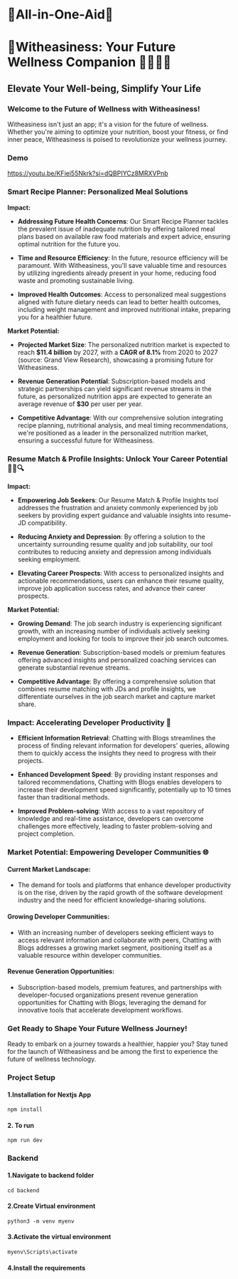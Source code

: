 # 🌟All-in-One-Aid🌟
# 🌟Witheasiness: Your Future Wellness Companion 🌱💪🧘‍♂️

## Elevate Your Well-being, Simplify Your Life

### Welcome to the Future of Wellness with Witheasiness!

Witheasiness isn't just an app; it's a vision for the future of wellness. Whether you're aiming to optimize your nutrition, boost your fitness, or find inner peace, Witheasiness is poised to revolutionize your wellness journey.

### Demo 
https://youtu.be/KFiei55Nkrk?si=dQBPIYCz8MRXVPnb

### Smart Recipe Planner: Personalized Meal Solutions

**Impact:**

- **Addressing Future Health Concerns**: Our Smart Recipe Planner tackles the prevalent issue of inadequate nutrition by offering tailored meal plans based on available raw food materials and expert advice, ensuring optimal nutrition for the future you.

- **Time and Resource Efficiency**: In the future, resource efficiency will be paramount. With Witheasiness, you'll save valuable time and resources by utilizing ingredients already present in your home, reducing food waste and promoting sustainable living.

- **Improved Health Outcomes**: Access to personalized meal suggestions aligned with future dietary needs can lead to better health outcomes, including weight management and improved nutritional intake, preparing you for a healthier future.

**Market Potential:**

- **Projected Market Size**: The personalized nutrition market is expected to reach **$11.4 billion** by 2027, with a **CAGR of 8.1%** from 2020 to 2027 (source: Grand View Research), showcasing a promising future for Witheasiness.

- **Revenue Generation Potential**: Subscription-based models and strategic partnerships can yield significant revenue streams in the future, as personalized nutrition apps are expected to generate an average revenue of **$30** per user per year.

- **Competitive Advantage**: With our comprehensive solution integrating recipe planning, nutritional analysis, and meal timing recommendations, we're positioned as a leader in the personalized nutrition market, ensuring a successful future for Witheasiness.

### Resume Match & Profile Insights: Unlock Your Career Potential 📝💼🔍

**Impact:**

- **Empowering Job Seekers**: Our Resume Match & Profile Insights tool addresses the frustration and anxiety commonly experienced by job seekers by providing expert guidance and valuable insights into resume-JD compatibility.

- **Reducing Anxiety and Depression**: By offering a solution to the uncertainty surrounding resume quality and job suitability, our tool contributes to reducing anxiety and depression among individuals seeking employment.

- **Elevating Career Prospects**: With access to personalized insights and actionable recommendations, users can enhance their resume quality, improve job application success rates, and advance their career prospects.

**Market Potential:**

- **Growing Demand**: The job search industry is experiencing significant growth, with an increasing number of individuals actively seeking employment and looking for tools to improve their job search outcomes.

- **Revenue Generation**: Subscription-based models or premium features offering advanced insights and personalized coaching services can generate substantial revenue streams.

- **Competitive Advantage**: By offering a comprehensive solution that combines resume matching with JDs and profile insights, we differentiate ourselves in the job search market and capture market share.
### Impact: Accelerating Developer Productivity 🚀

- **Efficient Information Retrieval**: Chatting with Blogs streamlines the process of finding relevant information for developers' queries, allowing them to quickly access the insights they need to progress with their projects.

- **Enhanced Development Speed**: By providing instant responses and tailored recommendations, Chatting with Blogs enables developers to increase their development speed significantly, potentially up to 10 times faster than traditional methods.

- **Improved Problem-solving**: With access to a vast repository of knowledge and real-time assistance, developers can overcome challenges more effectively, leading to faster problem-solving and project completion.

### Market Potential: Empowering Developer Communities 🌐

#### Current Market Landscape:

- The demand for tools and platforms that enhance developer productivity is on the rise, driven by the rapid growth of the software development industry and the need for efficient knowledge-sharing solutions.

#### Growing Developer Communities:

- With an increasing number of developers seeking efficient ways to access relevant information and collaborate with peers, Chatting with Blogs addresses a growing market segment, positioning itself as a valuable resource within developer communities.

#### Revenue Generation Opportunities:

- Subscription-based models, premium features, and partnerships with developer-focused organizations present revenue generation opportunities for Chatting with Blogs, leveraging the demand for innovative tools that accelerate development workflows.


### Get Ready to Shape Your Future Wellness Journey!

Ready to embark on a journey towards a healthier, happier you? Stay tuned for the launch of Witheasiness and be among the first to experience the future of wellness technology.

### Project Setup
#### 1.Installation for Nextjs App
```
npm install
```
#### 2. To run
```
npm run dev
```

### Backend 
#### 1.Navigate to backend folder
```
cd backend
```
#### 2.Create Virtual environment
```
python3 -m venv myenv
```
#### 3.Activate the virtual environment
```
myenv\Scripts\activate
```
#### 4.Install the requirements
```

